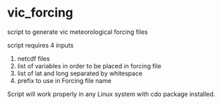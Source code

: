 # vic_forcing
script to generate vic meteorological forcing files

script requires 4 inputs
1. netcdf files
2. list of variables in order to be placed in forcing file
3. list of lat and long separated by whitespace
4. prefix to use in Forcing file name

Script will work properly in any Linux system with cdo package installed. 
